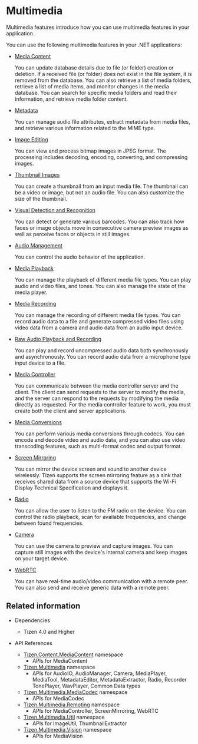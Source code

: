 # Multimedia


Multimedia features introduce how you can use multimedia features in your application.

You can use the following multimedia features in your .NET applications:

-   [Media Content](media-content.md)

    You can update database details due to file (or folder) creation or deletion. If a received file (or folder) does not exist in the file system, it is removed from the database. You can also retrieve a list of media folders, retrieve a list of media items, and monitor changes in the media database. You can search for specific media folders and read their information, and retrieve media folder content.

-   [Metadata](metadata.md)

    You can manage audio file attributes, extract metadata from media files, and retrieve various information related to the MIME type.

-   [Image Editing](image-edit.md)

    You can view and process bitmap images in JPEG format. The processing includes decoding, encoding, converting, and compressing images.

-   [Thumbnail Images](thumbnail-images.md)

    You can create a thumbnail from an input media file. The thumbnail can be a video or image, but not an audio file. You can also customize the size of the thumbnail.

-   [Visual Detection and Recognition](media-vision.md)

    You can detect or generate various barcodes. You can also track how faces or image objects move in consecutive camera preview images as well as perceive faces or objects in still images.

-   [Audio Management](audio.md)

    You can control the audio behavior of the application.

-   [Media Playback](media-playback.md)

    You can manage the playback of different media file types. You can play audio and video files, and tones. You can also manage the state of the media player.

-   [Media Recording](media-recording.md)

    You can manage the recording of different media file types. You can record audio data to a file and generate compressed video files using video data from a camera and audio data from an audio input device.

-   [Raw Audio Playback and Recording](raw-audio.md)

    You can play and record uncompressed audio data both synchronously and asynchronously. You can record audio data from a microphone type input device to a file.

-   [Media Controller](media-controller.md)

    You can communicate between the media controller server and the client. The client can send requests to the server to modify the media, and the server can respond to the requests by modifying the media directly as requested. For the media controller feature to work, you must create both the client and server applications.

-   [Media Conversions](media-conversions.md)

    You can perform various media conversions through codecs. You can encode and decode video and audio data, and you can also use video transcoding features, such as multi-format codec and output format.

-   [Screen Mirroring](screen-mirroring.md)

    You can mirror the device screen and sound to another device wirelessly. Tizen supports the screen mirroring feature as a sink that receives shared data from a source device that supports the Wi-Fi Display Technical Specification and displays it.

-   [Radio](radio.md)

    You can allow the user to listen to the FM radio on the device. You can control the radio playback, scan for available frequencies, and change between found frequencies.

-   [Camera](camera.md)

    You can use the camera to preview and capture images. You can capture still images with the device's internal camera and keep images on your target device.

-   [WebRTC](webrtc.md)

    You can have real-time audio/video communication with a remote peer. You can also send and receive generic data with a remote peer.


## Related information
- Dependencies
  -   Tizen 4.0 and Higher

- API References
  - [Tizen.Content.MediaContent](/application/dotnet/api/TizenFX/latest/api/Tizen.Content.MediaContent.html) namespace
    - APIs for MediaContent
  - [Tizen.Multimedia](/application/dotnet/api/TizenFX/latest/api/Tizen.Multimedia.html) namespace
    - APIs for AudioIO, AudioManager, Camera, MediaPlayer, MediaTool, MetadataEditor, MetadataExtractor, Radio, Recorder TonePlayer, WavPlayer, Common Data types
  - [Tizen.Multimedia.MediaCodec](/application/dotnet/api/TizenFX/latest/api/Tizen.Multimedia.MediaCodec.html) namespace
    - APIs for MediaCodec
  - [Tizen.Multimedia.Remoting](/application/dotnet/api/TizenFX/latest/api/Tizen.Multimedia.Remoting.html) namespace
    - APIs for MediaController, ScreenMirroring, WebRTC
  - [Tizen.Multimedia.Util](/application/dotnet/api/TizenFX/latest/api/Tizen.Multimedia.Util.html) namespace
    - APIs for ImageUtil, ThumbnailExtractor
  - [Tizen.Multimedia.Vision](/application/dotnet/api/TizenFX/latest/api/Tizen.Multimedia.Vision.html) namespace
    - APIs for MediaVision